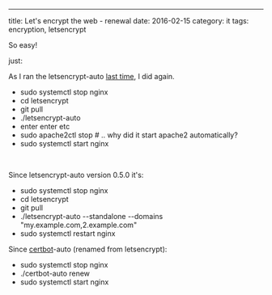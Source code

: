 ---
title: Let's encrypt the web - renewal
date: 2016-02-15
category: it
tags: encryption, letsencrypt

So easy!

just:

As I ran the letsencrypt-auto [last time](http://www.guldmyr.com/lets-encrypt-the-web/), I did again.

- sudo systemctl stop nginx
- cd letsencrypt
- git pull
- ./letsencrypt-auto
- enter enter etc
- sudo apache2ctl stop # .. why did it start apache2 automatically?
- sudo systemctl start nginx

 

Since letsencrypt-auto version 0.5.0 it's:

- sudo systemctl stop nginx
- cd letsencrypt
- git pull
- ./letsencrypt-auto --standalone --domains "my.example.com,2.example.com"
- sudo systemctl restart nginx

Since [certbot](https://github.com/certbot/certbot)\-auto (renamed from letsencrypt):

- sudo systemctl stop nginx
- ./certbot-auto renew
- sudo systemctl start nginx
